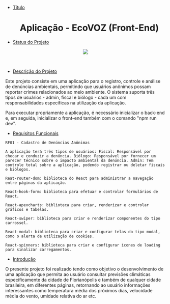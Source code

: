 * [Título](#Título) <h1 align="center">Aplicação - EcoVOZ (Front-End)</h1>

* [Status do Projeto](#Status-do-Projeto)

<p align="center">
<img src="https://img.shields.io/badge/Status-Concluído-green">
</p>
<br>

* [Descrição do Projeto](#Descrição-do-Projeto)

Este projeto consiste em uma aplicação para o registro, controle e análise de denúncias ambientais, permitindo que usuários anônimos possam reportar crimes relacionados ao meio ambiente. O sistema suporta três tipos de usuários - admin, fiscal e biólogo - cada um com responsabilidades específicas na utilização da aplicação.

Para executar propriamente a aplicação, é necessário inicializar o back-end e, em seguida, inicializar o front-end também com o comando "npm run dev". 

* [Requisitos Funcionais](#Requisitos-funcionais)

 `RF01 - Cadastro de Denúncias Anônimas`

 `A aplicação terá três tipos de usuários:
 Fiscal: Responsável por checar e conduzir a denúncia.
 Biólogo: Responsável por fornecer um parecer técnico sobre o impacto ambiental da denúncia.
 Admin: Tem controle total sobre a aplicação, podendo registrar ou deletar fiscais e biólogos.`
 
 `Reat-router-dom: biblioteca do React para administrar a navegação entre páginas da aplicação.`

 `React-hook-form: biblioteca para efetuar e controlar formulários de React.`

 `React-apexcharts: biblioteca para criar, renderizar e controlar gráficos e tabelas.`

 `React-swiper: biblioteca para criar e renderizar componentes do tipo carrossel.`

 `React-modal: biblioteca para criar e configurar telas do tipo modal, como o alerta de utilização de cookies.`

 `React-spinners: biblioteca para criar e configurar ícones de loading para sinalizar carregamentos.`
 
* [Introdução](#Introducao)

O presente projeto foi realizado tendo como objetivo o desenvolvimento de uma aplicação que permita ao usuário consultar previsões climáticas especificamente da cidade de Florianópolis e também de qualquer cidade brasileira, em diferentes páginas, retornando ao usuário informações interessantes como temperatura média dos próximos dias, velocidade média do vento, umidade relativa do ar etc.
